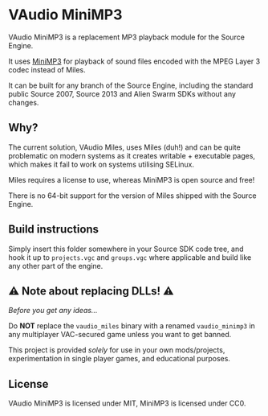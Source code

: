 # VAudio MiniMP3

VAudio MiniMP3 is a replacement MP3 playback module for the Source Engine.

It uses [MiniMP3](https://github.com/lieff/minimp3) for playback of sound files encoded with the MPEG Layer 3 codec instead of Miles.

It can be built for any branch of the Source Engine, including the standard public Source 2007, Source 2013 and Alien Swarm SDKs without any changes.

## Why?

The current solution, VAudio Miles, uses Miles (duh!) and can be quite problematic on modern systems as it creates writable + executable pages, which makes it fail to work on systems utilising SELinux.

Miles requires a license to use, whereas MiniMP3 is open source and free!

There is no 64-bit support for the version of Miles shipped with the Source Engine.

## Build instructions

Simply insert this folder somewhere in your Source SDK code tree, and hook it up to `projects.vgc` and `groups.vgc` where applicable and build like any other part of the engine.

## ⚠️ Note about replacing DLLs! ⚠️

*Before you get any ideas...*

Do **NOT** replace the `vaudio_miles` binary with a renamed `vaudio_minimp3` in any multiplayer VAC-secured game unless you want to get banned.

This project is provided *solely* for use in your own mods/projects, experimentation in single player games, and educational purposes.

## License

VAudio MiniMP3 is licensed under MIT, MiniMP3 is licensed under CC0.
